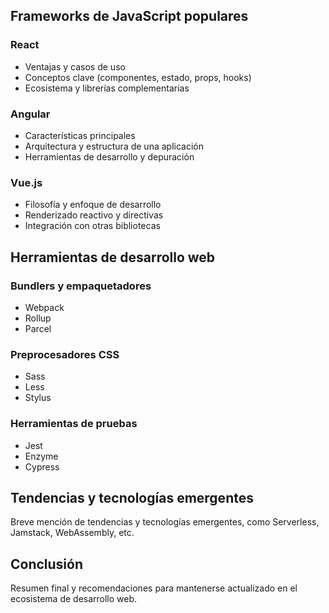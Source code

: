## Frameworks de JavaScript populares

### React

-   Ventajas y casos de uso
-   Conceptos clave (componentes, estado, props, hooks)
-   Ecosistema y librerías complementarias

### Angular

-   Características principales
-   Arquitectura y estructura de una aplicación
-   Herramientas de desarrollo y depuración

### Vue.js

-   Filosofía y enfoque de desarrollo
-   Renderizado reactivo y directivas
-   Integración con otras bibliotecas

## Herramientas de desarrollo web

### Bundlers y empaquetadores

-   Webpack
-   Rollup
-   Parcel

### Preprocesadores CSS

-   Sass
-   Less
-   Stylus

### Herramientas de pruebas

-   Jest
-   Enzyme
-   Cypress

## Tendencias y tecnologías emergentes

Breve mención de tendencias y tecnologías emergentes, como Serverless, Jamstack, WebAssembly, etc.

## Conclusión

Resumen final y recomendaciones para mantenerse actualizado en el ecosistema de desarrollo web.
